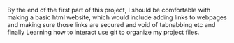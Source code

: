 By the end of the first part of this project, I should be comfortable with making a basic html website, which would include adding links to webpages and making sure those links are secured and void of tabnabbing etc and finally Learning how to interact use git to organize my project files. 
